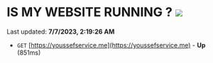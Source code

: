# IS MY WEBSITE RUNNING ? [![](https://img.shields.io/static/v1?label=Sponsor&message=%E2%9D%A4&logo=GitHub&color=%23fe8e86)](https://github.com/sponsors/<username>)

Last updated: **7/7/2023, 2:19:26 AM**

- `GET` [https://youssefservice.me](https://youssefservice.me) - **Up** (851ms)
